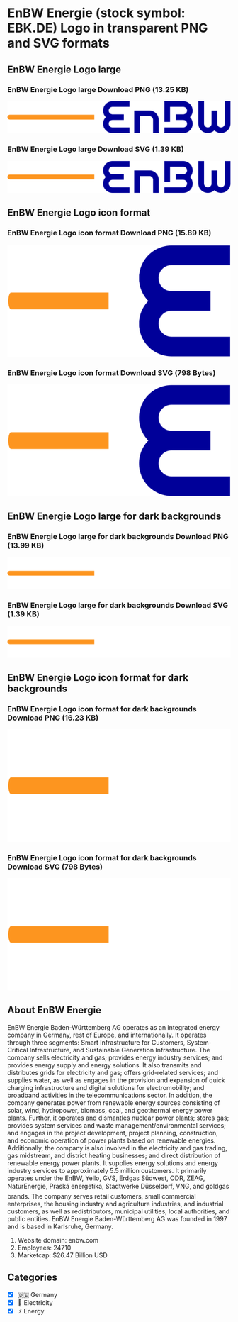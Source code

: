 # EnBW Energie (stock symbol: EBK.DE) Logo in transparent PNG and SVG formats

## EnBW Energie Logo large

### EnBW Energie Logo large Download PNG (13.25 KB)

![EnBW Energie Logo large Download PNG (13.25 KB)](/img/orig/EBK.DE_BIG-5a3c4809.png)

### EnBW Energie Logo large Download SVG (1.39 KB)

![EnBW Energie Logo large Download SVG (1.39 KB)](/img/orig/EBK.DE_BIG-381e3c6b.svg)

## EnBW Energie Logo icon format

### EnBW Energie Logo icon format Download PNG (15.89 KB)

![EnBW Energie Logo icon format Download PNG (15.89 KB)](/img/orig/EBK.DE-85699442.png)

### EnBW Energie Logo icon format Download SVG (798 Bytes)

![EnBW Energie Logo icon format Download SVG (798 Bytes)](/img/orig/EBK.DE-662f86d7.svg)

## EnBW Energie Logo large for dark backgrounds

### EnBW Energie Logo large for dark backgrounds Download PNG (13.99 KB)

![EnBW Energie Logo large for dark backgrounds Download PNG (13.99 KB)](/img/orig/EBK.DE_BIG.D-35ed68da.png)

### EnBW Energie Logo large for dark backgrounds Download SVG (1.39 KB)

![EnBW Energie Logo large for dark backgrounds Download SVG (1.39 KB)](/img/orig/EBK.DE_BIG.D-55b3fa4a.svg)

## EnBW Energie Logo icon format for dark backgrounds

### EnBW Energie Logo icon format for dark backgrounds Download PNG (16.23 KB)

![EnBW Energie Logo icon format for dark backgrounds Download PNG (16.23 KB)](/img/orig/EBK.DE.D-9e8ca7b7.png)

### EnBW Energie Logo icon format for dark backgrounds Download SVG (798 Bytes)

![EnBW Energie Logo icon format for dark backgrounds Download SVG (798 Bytes)](/img/orig/EBK.DE.D-241292fd.svg)

## About EnBW Energie

EnBW Energie Baden-Württemberg AG operates as an integrated energy company in Germany, rest of Europe, and internationally. It operates through three segments: Smart Infrastructure for Customers, System-Critical Infrastructure, and Sustainable Generation Infrastructure. The company sells electricity and gas; provides energy industry services; and provides energy supply and energy solutions. It also transmits and distributes grids for electricity and gas; offers grid-related services; and supplies water, as well as engages in the provision and expansion of quick charging infrastructure and digital solutions for electromobility; and broadband activities in the telecommunications sector. In addition, the company generates power from renewable energy sources consisting of solar, wind, hydropower, biomass, coal, and geothermal energy power plants. Further, it operates and dismantles nuclear power plants; stores gas; provides system services and waste management/environmental services; and engages in the project development, project planning, construction, and economic operation of power plants based on renewable energies. Additionally, the company is also involved in the electricity and gas trading, gas midstream, and district heating businesses; and direct distribution of renewable energy power plants. It supplies energy solutions and energy industry services to approximately 5.5 million customers. It primarily operates under the EnBW, Yello, GVS, Erdgas Südwest, ODR, ZEAG, NaturEnergie, Praská energetika, Stadtwerke Düsseldorf, VNG, and goldgas brands. The company serves retail customers, small commercial enterprises, the housing industry and agriculture industries, and industrial customers, as well as redistributors, municipal utilities, local authorities, and public entities. EnBW Energie Baden-Württemberg AG was founded in 1997 and is based in Karlsruhe, Germany.

1. Website domain: enbw.com
2. Employees: 24710
3. Marketcap: $26.47 Billion USD


## Categories
- [x] 🇩🇪 Germany
- [x] 🔋 Electricity
- [x] ⚡ Energy
